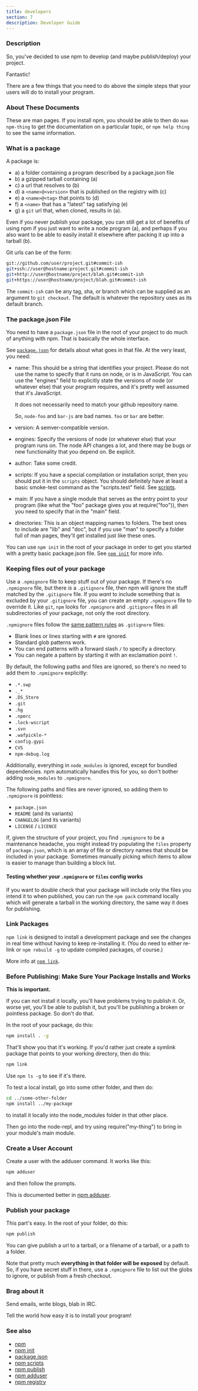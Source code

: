 ```yaml
---
title: developers
section: 7
description: Developer Guide
---
```


### Description

So, you've decided to use npm to develop (and maybe publish/deploy)
your project.

Fantastic!

There are a few things that you need to do above the simple steps
that your users will do to install your program.

### About These Documents

These are man pages. If you install npm, you should be able to
then do `man npm-thing` to get the documentation on a particular
topic, or `npm help thing` to see the same information.

### What is a package

A package is:

- a) a folder containing a program described by a package.json file
- b) a gzipped tarball containing (a)
- c) a url that resolves to (b)
- d) a `<name>@<version>` that is published on the registry with (c)
- e) a `<name>@<tag>` that points to (d)
- f) a `<name>` that has a "latest" tag satisfying (e)
- g) a `git` url that, when cloned, results in (a).

Even if you never publish your package, you can still get a lot of
benefits of using npm if you just want to write a node program (a), and
perhaps if you also want to be able to easily install it elsewhere
after packing it up into a tarball (b).

Git urls can be of the form:

```bash
git://github.com/user/project.git#commit-ish
git+ssh://user@hostname:project.git#commit-ish
git+http://user@hostname/project/blah.git#commit-ish
git+https://user@hostname/project/blah.git#commit-ish
```

The `commit-ish` can be any tag, sha, or branch which can be supplied as
an argument to `git checkout`. The default is whatever the repository uses
as its default branch.

### The package.json File

You need to have a `package.json` file in the root of your project to do
much of anything with npm. That is basically the whole interface.

See [`package.json`](/configuring-npm/package-json) for details about what
goes in that file. At the very least, you need:

- name: This should be a string that identifies your project. Please do
  not use the name to specify that it runs on node, or is in JavaScript.
  You can use the "engines" field to explicitly state the versions of node
  (or whatever else) that your program requires, and it's pretty well
  assumed that it's JavaScript.

  It does not necessarily need to match your github repository name.

  So, `node-foo` and `bar-js` are bad names. `foo` or `bar` are better.

- version: A semver-compatible version.

- engines: Specify the versions of node (or whatever else) that your
  program runs on. The node API changes a lot, and there may be bugs or
  new functionality that you depend on. Be explicit.

- author: Take some credit.

- scripts: If you have a special compilation or installation script, then
  you should put it in the `scripts` object. You should definitely have at
  least a basic smoke-test command as the "scripts.test" field. See
  [scripts](/using-npm/scripts).

- main: If you have a single module that serves as the entry point to your
  program (like what the "foo" package gives you at require("foo")), then
  you need to specify that in the "main" field.

- directories: This is an object mapping names to folders. The best ones
  to include are "lib" and "doc", but if you use "man" to specify a folder
  full of man pages, they'll get installed just like these ones.

You can use `npm init` in the root of your package in order to get you
started with a pretty basic package.json file. See [`npm init`](/commands/npm-init) for more info.

### Keeping files _out_ of your package

Use a `.npmignore` file to keep stuff out of your package. If there's no
`.npmignore` file, but there _is_ a `.gitignore` file, then npm will ignore
the stuff matched by the `.gitignore` file. If you _want_ to include
something that is excluded by your `.gitignore` file, you can create an
empty `.npmignore` file to override it. Like `git`, `npm` looks for
`.npmignore` and `.gitignore` files in all subdirectories of your package,
not only the root directory.

`.npmignore` files follow the [same pattern
rules](https://git-scm.com/book/en/v2/Git-Basics-Recording-Changes-to-the-Repository#_ignoring)
as `.gitignore` files:

- Blank lines or lines starting with `#` are ignored.
- Standard glob patterns work.
- You can end patterns with a forward slash `/` to specify a directory.
- You can negate a pattern by starting it with an exclamation point `!`.

By default, the following paths and files are ignored, so there's no
need to add them to `.npmignore` explicitly:

- `.*.swp`
- `._*`
- `.DS_Store`
- `.git`
- `.hg`
- `.npmrc`
- `.lock-wscript`
- `.svn`
- `.wafpickle-*`
- `config.gypi`
- `CVS`
- `npm-debug.log`

Additionally, everything in `node_modules` is ignored, except for
bundled dependencies. npm automatically handles this for you, so don't
bother adding `node_modules` to `.npmignore`.

The following paths and files are never ignored, so adding them to
`.npmignore` is pointless:

- `package.json`
- `README` (and its variants)
- `CHANGELOG` (and its variants)
- `LICENSE` / `LICENCE`

If, given the structure of your project, you find `.npmignore` to be a
maintenance headache, you might instead try populating the `files`
property of `package.json`, which is an array of file or directory names
that should be included in your package. Sometimes manually picking
which items to allow is easier to manage than building a block list.

#### Testing whether your `.npmignore` or `files` config works

If you want to double check that your package will include only the files
you intend it to when published, you can run the `npm pack` command locally
which will generate a tarball in the working directory, the same way it
does for publishing.

### Link Packages

`npm link` is designed to install a development package and see the
changes in real time without having to keep re-installing it. (You do
need to either re-link or `npm rebuild -g` to update compiled packages,
of course.)

More info at [`npm link`](/commands/npm-link).

### Before Publishing: Make Sure Your Package Installs and Works

**This is important.**

If you can not install it locally, you'll have
problems trying to publish it. Or, worse yet, you'll be able to
publish it, but you'll be publishing a broken or pointless package.
So don't do that.

In the root of your package, do this:

```bash
npm install . -g
```

That'll show you that it's working. If you'd rather just create a symlink
package that points to your working directory, then do this:

```bash
npm link
```

Use `npm ls -g` to see if it's there.

To test a local install, go into some other folder, and then do:

```bash
cd ../some-other-folder
npm install ../my-package
```

to install it locally into the node_modules folder in that other place.

Then go into the node-repl, and try using require("my-thing") to
bring in your module's main module.

### Create a User Account

Create a user with the adduser command. It works like this:

```bash
npm adduser
```

and then follow the prompts.

This is documented better in [npm adduser](/commands/npm-adduser).

### Publish your package

This part's easy. In the root of your folder, do this:

```bash
npm publish
```

You can give publish a url to a tarball, or a filename of a tarball,
or a path to a folder.

Note that pretty much **everything in that folder will be exposed**
by default. So, if you have secret stuff in there, use a
`.npmignore` file to list out the globs to ignore, or publish
from a fresh checkout.

### Brag about it

Send emails, write blogs, blab in IRC.

Tell the world how easy it is to install your program!

### See also

- [npm](/commands/npm)
- [npm init](/commands/npm-init)
- [package.json](/configuring-npm/package-json)
- [npm scripts](/using-npm/scripts)
- [npm publish](/commands/npm-publish)
- [npm adduser](/commands/npm-adduser)
- [npm registry](/using-npm/registry)
